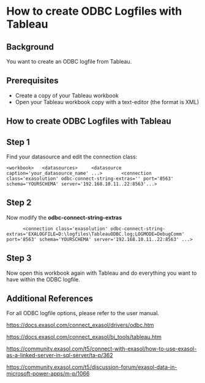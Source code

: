 # How to create ODBC Logfiles with Tableau 
## Background

You want to create an ODBC logfile from Tableau.

## Prerequisites

* Create a copy of your Tableau workbook
* Open your Tableau workbook copy with a text-editor (the format is XML)

## How to create ODBC Logfiles with Tableau

## Step 1

Find your datasource and edit the connection class:


```"code-xml"
<workbook>   <datasources>     <datasource caption='your_datasource_name' ...>       <connection class='exasolution' odbc-connect-string-extras='' port='8563' schema='YOURSCHEMA' server='192.168.10.11..22:8563'...> 
```
## Step 2

Now modify the **odbc-connect-string-extras**


```"code-xml"
      <connection class='exasolution' odbc-connect-string-extras='EXALOGFILE=D:\logfiles\TableauODBC.log;LOGMODE=DebugComm' port='8563' schema='YOURSCHEMA' server='192.168.10.11..22:8563' ...> 
```
## Step 3

Now open this workbook again with Tableau and do everything you want to have within the ODBC logfile.

## Additional References

For all ODBC logfile options, please refer to the user manual.

<https://docs.exasol.com/connect_exasol/drivers/odbc.htm>

<https://docs.exasol.com/connect_exasol/bi_tools/tableau.htm>

<https://community.exasol.com/t5/connect-with-exasol/how-to-use-exasol-as-a-linked-server-in-sql-server/ta-p/362>

<https://community.exasol.com/t5/discussion-forum/exasol-data-in-microsoft-power-apps/m-p/1066>


